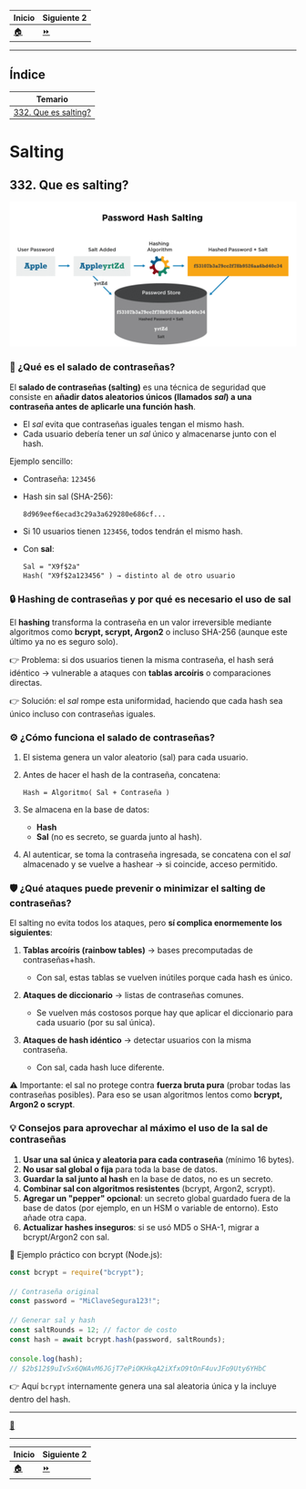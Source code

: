 | **Inicio**         | **Siguiente 2**         |
| ------------------ | ----------------------- |
| [🏠](../README.md) | [⏩](./11_2_Hashing.md) |

---

## **Índice**

| Temario                                     |
| ------------------------------------------- |
| [332. Que es salting?](#332-que-es-salting) |

# **Salting**

## **332. Que es salting?**

![Salting](/img/11_Basics_of_Cryptography/Salting.webp "Salting")

### 🔑 ¿Qué es el salado de contraseñas?

El **salado de contraseñas (salting)** es una técnica de seguridad que consiste en **añadir datos aleatorios únicos (llamados _sal_) a una contraseña antes de aplicarle una función hash**.

- El _sal_ evita que contraseñas iguales tengan el mismo hash.
- Cada usuario debería tener un _sal_ único y almacenarse junto con el hash.

Ejemplo sencillo:

- Contraseña: `123456`
- Hash sin sal (SHA-256):

  ```
  8d969eef6ecad3c29a3a629280e686cf...
  ```

- Si 10 usuarios tienen `123456`, todos tendrán el mismo hash.
- Con **sal**:

  ```
  Sal = "X9f$2a"
  Hash( "X9f$2a123456" ) → distinto al de otro usuario
  ```

### 🔒 Hashing de contraseñas y por qué es necesario el uso de sal

El **hashing** transforma la contraseña en un valor irreversible mediante algoritmos como **bcrypt, scrypt, Argon2** o incluso SHA-256 (aunque este último ya no es seguro solo).

👉 Problema: si dos usuarios tienen la misma contraseña, el hash será idéntico → vulnerable a ataques con **tablas arcoíris** o comparaciones directas.

👉 Solución: el _sal_ rompe esta uniformidad, haciendo que cada hash sea único incluso con contraseñas iguales.

### ⚙️ ¿Cómo funciona el salado de contraseñas?

1. El sistema genera un valor aleatorio (sal) para cada usuario.
2. Antes de hacer el hash de la contraseña, concatena:

   ```
   Hash = Algoritmo( Sal + Contraseña )
   ```

3. Se almacena en la base de datos:

   - **Hash**
   - **Sal** (no es secreto, se guarda junto al hash).

4. Al autenticar, se toma la contraseña ingresada, se concatena con el _sal_ almacenado y se vuelve a hashear → si coincide, acceso permitido.

### 🛡️ ¿Qué ataques puede prevenir o minimizar el salting de contraseñas?

El salting no evita todos los ataques, pero **sí complica enormemente los siguientes**:

1. **Tablas arcoíris (rainbow tables)** → bases precomputadas de contraseñas+hash.

   - Con sal, estas tablas se vuelven inútiles porque cada hash es único.

2. **Ataques de diccionario** → listas de contraseñas comunes.

   - Se vuelven más costosos porque hay que aplicar el diccionario para cada usuario (por su sal única).

3. **Ataques de hash idéntico** → detectar usuarios con la misma contraseña.

   - Con sal, cada hash luce diferente.

⚠️ Importante: el sal no protege contra **fuerza bruta pura** (probar todas las contraseñas posibles). Para eso se usan algoritmos lentos como **bcrypt, Argon2 o scrypt**.

### 💡 Consejos para aprovechar al máximo el uso de la sal de contraseñas

1. **Usar una sal única y aleatoria para cada contraseña** (mínimo 16 bytes).
2. **No usar sal global o fija** para toda la base de datos.
3. **Guardar la sal junto al hash** en la base de datos, no es un secreto.
4. **Combinar sal con algoritmos resistentes** (bcrypt, Argon2, scrypt).
5. **Agregar un "pepper" opcional**: un secreto global guardado fuera de la base de datos (por ejemplo, en un HSM o variable de entorno). Esto añade otra capa.
6. **Actualizar hashes inseguros**: si se usó MD5 o SHA-1, migrar a bcrypt/Argon2 con sal.

📌 Ejemplo práctico con bcrypt (Node.js):

```js
const bcrypt = require("bcrypt");

// Contraseña original
const password = "MiClaveSegura123!";

// Generar sal y hash
const saltRounds = 12; // factor de costo
const hash = await bcrypt.hash(password, saltRounds);

console.log(hash);
// $2b$12$9uIvSx6QWAvM6JGjT7ePiOKHkqA2iXfxO9tOnF4uvJFo9Uty6YHbC
```

👉 Aquí `bcrypt` internamente genera una sal aleatoria única y la incluye dentro del hash.

---

[🔼](#índice)

---

| **Inicio**         | **Siguiente 2**         |
| ------------------ | ----------------------- |
| [🏠](../README.md) | [⏩](./11_2_Hashing.md) |

